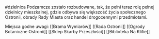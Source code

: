 #dzielnica 
Podzamcze zostało rozbudowane, tak, że pełni teraz rolę pełnej dzielnicy mieszkalnej, gdzie odbywa się większość życia społecznego Ostronii, obrady Rady Miasta oraz handel drogocennymi przedmiotami. 

Miejsca godne uwagi:
[[Brama Wymiarów]]
[[Rada Ostronii]]
[[Ogrody Botaniczne Ostronii]]
[[Sklep Skarby Przeszłości]]
[[Biblioteka Na Klifie]]

